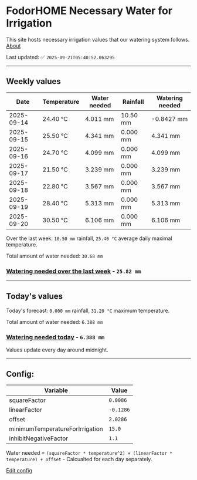 # FodorHOME Necessary Water for Irrigation

This site hosts necessary irrigation values that our watering system follows. [About](https://github.com/redyau/irrigation)

Last updated: ✅ `2025-09-21T05:40:52.063295`

---

## Weekly values

| Date | Temperature | Water needed | Rainfall | Watering needed |
|-----|-----|-----|-----|-----|
| 2025-09-14 | 24.40 °C | 4.011 mm | 10.50 mm | -0.8427 mm |
| 2025-09-15 | 25.50 °C | 4.341 mm | 0.000 mm | 4.341 mm |
| 2025-09-16 | 24.70 °C | 4.099 mm | 0.000 mm | 4.099 mm |
| 2025-09-17 | 21.50 °C | 3.239 mm | 0.000 mm | 3.239 mm |
| 2025-09-18 | 22.80 °C | 3.567 mm | 0.000 mm | 3.567 mm |
| 2025-09-19 | 28.40 °C | 5.313 mm | 0.000 mm | 5.313 mm |
| 2025-09-20 | 30.50 °C | 6.106 mm | 0.000 mm | 6.106 mm |


Over the last week: `10.50 mm` rainfall, `25.40 °C` average daily maximal temperature.

Total amount of water needed: `30.68 mm`

### [Watering needed over the last week](lastweek.txt) - `25.82 mm`

---

## Today's values

Today's forecast: `0.000 mm` rainfall, `31.20 °C` maximum temperature.

Total amount of water needed: `6.388 mm`

### [Watering needed today](today.txt) - `6.388 mm`

Values update every day around midnight.

---

## Config:

| Variable | Value |
|-----|-----|
| squareFactor | `0.0086` |
| linearFactor | `-0.1286` |
| offset | `2.0286` |
| minimumTemperatureForIrrigation | `15.0` |
| inhibitNegativeFactor | `1.1` |

Water needed = `(squareFactor * temperature^2) + (linearFactor * temperature) + offset` - Calcualted for each day separately.

[Edit config](https://github.com/RedyAu/irrigation/edit/main/config.json)
